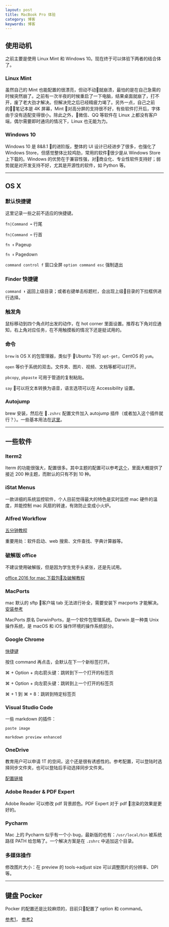 ```yaml
---
layout: post
title: MacBook Pro 体验
category: 博客
keywords: 博客
---
```


## 使用动机
之前主要是使用 Linux Mint 和 Windows 10。现在终于可以体验下两者的结合体了。

### Linux Mint
虽然自己的 Mint 也能配置的很漂亮，但动不动就崩溃，最怕的是在自己急需的时候突然崩了。之前有一次半夜的时候重启了一下电脑，结果桌面就崩了，打不开，废了老大劲才解决。但解决完之后已经精疲力竭了。另外一点，自己之前的笔记本是 4K 屏幕，Mint 对高分屏的支持很不好，有些软件打开后，字体由于没有适配变得很小。除此之外，微信、QQ 等软件在 Linux 上都没有客户端，偶尔需要即时通讯的情况下，Linux 也无能为力。

### Windows 10
Windows 10 是 8&8.1 的进阶版，整体的 UI 设计已经进步了很多，也强化了 Windows Store，但感觉整体比较鸡肋，常用的软件很少是从 Windows Store 上下载的。Windows 的优势在于兼容性强，对商业化、专业性软件支持好；弱势就是对开发支持不好，尤其是开源性的软件，如 Python 等。

---
## OS X
### 默认快捷键
这里记录一些之前不适应的快捷键。

`fn|Command ➡️` 行尾

`fn|Command ⬅️` 行首

`fn ⬆️` Pageup

`fn ⬇️` Pagedown

`command control f` 窗口全屏
`option command esc` 强制退出

### Finder 快捷键
`command ⬆️` 返回上级目录；或者右键单击标题栏，会出现上级目录的下拉框供进行选择。

### 触发角
鼠标移动到四个角点时出发的动作，在 hot corner 里面设置。推荐右下角对应通知，右上角对应任务，在不用触摸板的情况下还是挺试用的。

### 命令
`brew` is OS X 的包管理器，类似于 Ubuntu 下的 `apt-get`，CentOS 的 `yum`。

`open` 等价于系统的双击。文件夹、图片、视频、文档等都可以打开。

`pbcopy`, `pbpaste` 可用于管道的复制粘贴。

`say` 可以将文本转换为语音，语言选项可以在 Accessibility 设置。

### Autojump
brew 安装，然后在 `.zshrc` 配置文件加入 autojump 插件（或者加入这个插件就行？）。一些基本用法在[这里](https://github.com/wting/autojump)。

---
## 一些软件

### Iterm2
Iterm 的功能很强大，配置很多。其中主题的配置可以参考[这个](https://iterm2colorschemes.com/)，里面大概提供了接近 200 种主题，而默认的只有不到 10 种。

### iStat Menus
一款详细的系统监控软件，个人目前觉得最大的特色是实时监控 mac 硬件的温度，并能控制 mac 风扇的转速，有效防止变成小火炉。

### Alfred Workflow
[五分钟教程](https://www.jianshu.com/p/e9f3352c785f)

重要用处：软件启动、web 搜索、文件查找、字典计算器等。

### 破解版 office
不建议使用破解版，但是因为学生党手头紧张，还是先试用。

[office 2016 for mac 下载包及破解教程](https://www.jianshu.com/p/2172835cfb17)

### MacPorts
mac 默认的 sftp 客户端 tab 无法进行补全，需要安装下 macports 才能解决。
[安装参考](https://guide.macports.org/chunked/installing.macports.html)

MacPorts 原名 DarwinPorts，是一个软件包管理系统。Darwin 是一种类 Unix 操作系统，是 macOS 和 iOS 操作环境的操作系统部分。

### Google Chrome
[快捷键](https://support.google.com/chrome/answer/157179?hl=zh-Hans)

按住 command 再点击，会默认在下一个新标签打开。

⌘ + Option + 向右箭头键：跳转到下一个打开的标签页	

⌘ + Option + 向左箭头键：跳转到上一个打开的标签页	

⌘ + 1 到 ⌘ + 8：跳转到特定标签页	

### Visual Studio Code
一些 markdown 的插件：

`paste image`

`markdown preview enhanced`

### OneDrive

教育用户可以申请 1T 的空间，这个还是很有诱惑性的。参考配置，可以登陆时选择同步文件夹，也可以登陆后手动选择同步文件夹。

[配置链接](https://support.office.com/zh-cn/article/%E5%B0%86%E6%96%87%E4%BB%B6%E4%B8%8E-onedrive-%E5%90%8C%E6%AD%A5%E5%AE%A2%E6%88%B7%E7%AB%AF%E5%90%8C%E6%AD%A5%E5%9C%A8-mac-os-x-d11b9f29-00bb-4172-be39-997da46f913f)

### Adobe Reader & PDF Expert
Adobe Reader 可以修改 pdf 背景颜色。PDF Expert 对于 pdf 渲染的效果是更好的。

### Pycharm
Mac 上的 Pycharm 似乎有一个小 bug，最新版的也有：`/usr/local/bin` 被系统路径 PATH 给忽略了。一个解决方案是在 `.zshrc` 中追加这个目录。

### 多媒体操作
修改图片大小：在 preview 的 tools->adjust size 可以调整图片的分辨率、DPI 等。

---

## 键盘 Pocker
Pocker 的配置还是比较麻烦的，目前只配置了 option  和 command。

[参考1](https://www.logcg.com/archives/1217.html)，
[参考2](https://moe.petnakanojo.com/2017/05/29/poker%E5%88%9D%E9%85%8Dmac%E9%94%AE%E4%BD%8D/)

